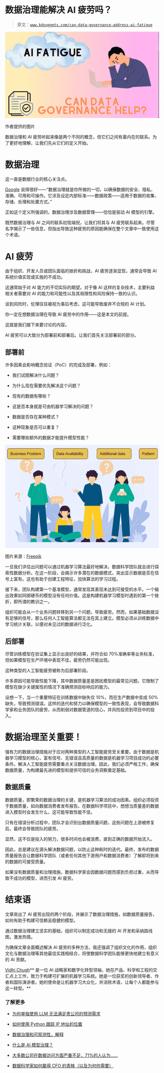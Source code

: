 # 数据治理能解决 AI 疲劳吗？

> 原文：[`www.kdnuggets.com/can-data-governance-address-ai-fatigue`](https://www.kdnuggets.com/can-data-governance-address-ai-fatigue)

![数据治理能解决 AI 疲劳吗？](img/18949cedc94e29d6f9ba4a3e3c9f377d.png)

作者提供的图片

数据治理和 AI 疲劳听起来像是两个不同的概念，但它们之间有着内在的联系。为了更好地理解，让我们先从它们的定义开始。

# 数据治理

这一直是数据行业的核心关注点。

[Google](https://cloud.google.com/learn/what-is-data-governance) 说得很好——“数据治理就是你所做的一切，以确保数据的安全、隐私、准确、可用和可操作。它涉及设定内部标准——数据政策——适用于数据的收集、存储、处理和处置方式。”

正如这个定义所强调的，数据治理涉及数据管理——恰恰是驱动 AI 模型的引擎。

既然数据治理与 AI 之间的联系初现端倪，让我们将其与 AI 疲劳联系起来。尽管名字揭示了一些信息，但指出导致这种疲劳的原因能确保在整个文章中一致使用这个术语。

# AI 疲劳

由于组织、开发人员或团队面临的挫折和挑战，AI 疲劳逐渐显现，通常会导致 AI 系统价值实现或实施的不成功。

这通常始于对 AI 能力的不切实际的期望。对于像 AI 这样的复杂技术，主要利益相关者需要对 AI 的能力和可能性以及其局限性和风险保持一致的认识。

谈到风险时，伦理往往被视为事后考虑，这可能导致废弃不合规的 AI 计划。

你一定在想数据治理在导致 AI 疲劳中的作用——这是本文的前提。

这就是我们接下来要讨论的内容。

AI 疲劳可以大致分为部署前和部署后。让我们首先关注部署前的部分。

## 部署前

许多因素会影响概念验证（PoC）的完成及部署，例如：

+   我们试图解决什么问题？

+   为什么现在需要优先解决这个问题？

+   现有的数据有哪些？

+   这是否本身就是可由机器学习解决的问题？

+   数据是否存在某种模式？

+   这种现象是否可以重复？

+   需要哪些额外的数据才能提升模型性能？

![数据治理能解决 AI 疲劳吗？](img/383168e1702f2a21f6ec259e75100ecc.png)

图片来源：[Freepik](https://www.freepik.com/free-vector/organic-flat-people-asking-questions-set_13404888.htm#query=questions&position=33&from_view=search&track=sph)

一旦我们评估出问题可以通过机器学习算法最好地解决，数据科学团队就会进行探索性数据分析。在这一阶段，会揭示许多潜在的数据模式，突出显示数据是否在信号上富有。这也有助于创建工程特征，加快算法的学习过程。

接下来，团队构建第一个基准模型，通常发现其表现未达到可接受的水平。一个输出效果如同掷硬币的模型没有任何价值。这是构建机器学习模型时遇到的第一个挫折，即所谓的教训之一。

组织可能会从一个业务问题转移到另一个问题，导致疲劳。然而，如果基础数据没有足够的信号，那么任何人工智能算法都无法在其上建立。模型必须从训练数据中学习统计关联，以便对未见过的数据进行泛化。

## 后部署

尽管训练模型在验证集上显示出良好的结果，并符合如 70%准确率等业务标准，但如果模型在生产环境中表现不佳，疲劳仍然可能出现。

这种类型的人工智能疲劳被称为后部署阶段。

许多原因可能导致性能下降，其中数据质量差是困扰模型的最常见问题。它限制了模型在缺少关键属性的情况下准确预测目标响应的能力。

设想一下，当一个重要特征在训练数据中缺失仅 10%，而在生产数据中变成 50%缺失，导致预测错误。这样的迭代和努力以确保模型的一致性表现，会导致数据科学家和业务团队的疲劳，从而削弱对数据管道的信心，并风险投资到项目中的投入。

# 数据治理至关重要！

强有力的数据治理措施对于应对两种类型的人工智能疲劳至关重要。由于数据是机器学习模型的核心，富有信号、无错误且高质量的数据是机器学习项目成功的必要条件。解决人工智能疲劳需要重点关注数据治理。因此，我们必须严格工作，确保数据质量，为构建最先进的模型和提供可信的业务洞察奠定基础。

## 数据质量

数据质量，即繁荣的数据治理的关键，是机器学习算法的成功因素。组织必须投资于数据质量，如向数据消费者发布报告。在数据科学项目中，想想当质量差的数据进入模型时会发生什么，这可能导致性能不佳。

只有在错误分析过程中，团队才会识别出数据质量问题，这些问题在上游被修复后，最终会导致团队的疲劳。

显然，这不仅是投入的努力，很多时间也会被浪费，直到正确的数据开始流入。

因此，总是建议在源头解决数据问题，以防止这种耗时的迭代。最终，发布的数据质量报告会让数据科学团队（或者任何其他下游用户和数据消费者）了解即将到来的数据的可接受质量。

如果没有数据质量和治理措施，数据科学家会因数据问题而感到负担过重，从而导致不成功的模型，进而引发 AI 疲劳。

# 结束语

文章突出了 AI 疲劳出现的两个阶段，并展示了数据治理措施，如数据质量报告，如何有助于构建可信赖且稳健的模型。

通过数据治理建立坚实的基础，组织可以制定成功和无缝的 AI 开发和采纳路线图，激发热情。

为确保文章全面概述解决 AI 疲劳的多种方法，我还强调了组织文化的作用，组织文化与数据治理等其他最佳实践相结合，将使数据科学团队能够更快地建立有意义的 AI 贡献。

**[](https://vidhi-chugh.medium.com/)**[Vidhi Chugh](https://vidhi-chugh.medium.com/)** 是一位 AI 战略家和数字化转型领袖，她在产品、科学和工程的交汇点上工作，致力于构建可扩展的机器学习系统。她是一位获奖的创新领导者、作者和国际演讲者。她的使命是让机器学习大众化，并消除术语，让每个人都能参与这一转型。**

### 了解更多

+   [为何单独使用 LLM 无法满足贵公司的预测需求](https://www.kdnuggets.com/2024/01/pecan-llms-used-alone-cant-address-companys-predictive-needs)

+   [如何使用 Python 跟踪 IP 地址的位置](https://www.kdnuggets.com/2023/01/track-location-ip-address-python.html)

+   [数据治理和可观测性，解释](https://www.kdnuggets.com/2022/08/data-governance-observability-explained.html)

+   [什么是 AI 模型治理？](https://www.kdnuggets.com/2021/12/ai-model-governance.html)

+   [大多数公司在数据访问方面严重不足，71%的人认为……](https://www.kdnuggets.com/2023/07/mostly-data-access-severely-lacking-synthetic-data-help.html)

+   [数据科学家如何赢得 CFO 的青睐（以及为何你需要）](https://www.kdnuggets.com/2021/12/data-scientists-get-ear-cfos-want.html)
